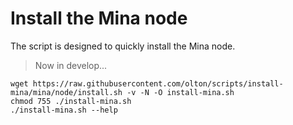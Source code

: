 # Install the Mina node

The script is designed to quickly install the Mina node.

> Now in develop...

```shell
wget https://raw.githubusercontent.com/olton/scripts/install-mina/mina/node/install.sh -v -N -O install-mina.sh
chmod 755 ./install-mina.sh
./install-mina.sh --help
```
